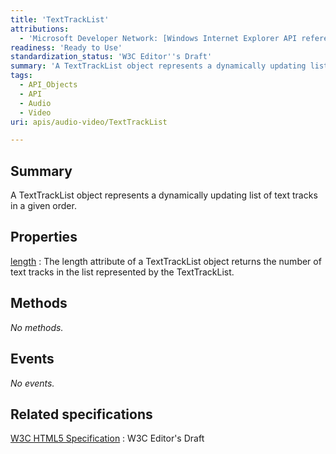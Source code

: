 ```yaml
---
title: 'TextTrackList'
attributions:
  - 'Microsoft Developer Network: [Windows Internet Explorer API reference Article](http://msdn.microsoft.com/en-us/library/ie/hh828809%28v=vs.85%29.aspx)'
readiness: 'Ready to Use'
standardization_status: 'W3C Editor''s Draft'
summary: 'A TextTrackList object represents a dynamically updating list of text tracks in a given order.'
tags:
  - API_Objects
  - API
  - Audio
  - Video
uri: apis/audio-video/TextTrackList

---
```

## Summary

A TextTrackList object represents a dynamically updating list of text tracks in a given order.

## Properties

[length](/apis/audio-video/TextTrackList/length)
:   The length attribute of a TextTrackList object returns the number of text tracks in the list represented by the TextTrackList.

## Methods

*No methods.*

## Events

*No events.*

## Related specifications

[W3C HTML5 Specification](http://dev.w3.org/html5/spec/single-page.html)
:   W3C Editor's Draft
